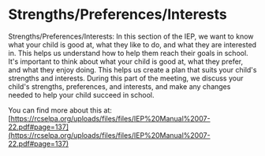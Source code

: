 # Strengths/Preferences/Interests
Strengths/Preferences/Interests: In this section of the IEP, we want to know what your child is good at, what they like to do, and what they are interested in. This helps us understand how to help them reach their goals in school. It's important to think about what your child is good at, what they prefer, and what they enjoy doing. This helps us create a plan that suits your child's strengths and interests. During this part of the meeting, we discuss your child's strengths, preferences, and interests, and make any changes needed to help your child succeed in school.

You can find more about this at: [https://rcselpa.org/uploads/files/files/IEP%20Manual%2007-22.pdf#page=137](https://rcselpa.org/uploads/files/files/IEP%20Manual%2007-22.pdf#page=137)
